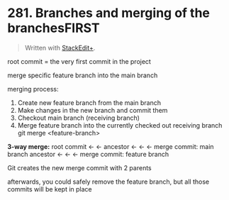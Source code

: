 # 281. Branches and merging of the branchesFIRST


> Written with [StackEdit+](https://stackedit.net/).


root commit = the very first commit in the project

merge specific feature branch into the main branch

merging process:
1. Create new feature branch from the main branch
2. Make changes in the new branch and commit them
3. Checkout main branch (receiving branch)
4. Merge feature branch into the currently checked out receiving branch
git merge \<feature-branch>

**3-way merge:**
root commit ← ← ancestor ←  ←  ← merge commit: main branch
                                ancestor ← ← ← merge commit: feature branch

Git creates the new merge commit with 2 parents

afterwards, you could safely remove the feature branch, but all those commits will be kept in place




<!--stackedit_data:
eyJoaXN0b3J5IjpbLTE1MjY1NTI2MzYsNjI5OTEyODgwLDE2Mj
c0MTI5MTEsMTQxODY3MzE1OV19
-->